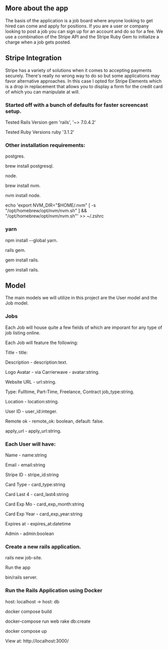 ## More about the app
The basis of the application is a job board where anyone looking to get hired can come and apply for positions. If you are a user or company looking to post a job you can sign up for an account and do so for a fee. We use a combination of the Stripe API and the Stripe Ruby Gem to initialize a charge when a job gets posted.

## Stripe Integration
Stripe has a variety of solutions when it comes to accepting payments securely. There's really no wrong way to do so but some applications may favor alternative approaches. In this case I opted for Stripe Elements which is a drop in replacement that allows you to display a form for the credit card of which you can manipulate at will.

### Started off with a bunch of defaults for faster screencast setup.

Tested Rails Version gem 'rails', '~> 7.0.4.2'

Tested Ruby Versions ruby '3.1.2'


### Other installation requirements:

postgres. 

brew install postgresql. 

node. 

brew install nvm. 

nvm install node. 

echo 'export NVM_DIR="$HOME/.nvm"
  [ -s "/opt/homebrew/opt/nvm/nvm.sh" ] &&  
  "/opt/homebrew/opt/nvm/nvm.sh"' >> ~/.zshrc
  
### yarn
npm install --global yarn. 

rails gem. 

gem install rails. 

gem install rails. 
## Model

The main models we will utilize in this project are the User model and the Job model.

### Jobs

Each Job will house quite a few fields of which are imporant for any type of job listing online.

Each Job will feature the following:

Title - title:  

Description - description:text.  

Logo Avatar - via Carrierwave - avatar:string.   

Website URL - url:string.   

Type: Fulltime, Part-Time, Freelance, Contract job_type:string.    

Location - location:string.   

User ID - user_id:integer.    

Remote ok - remote_ok: boolean, default: false.   

apply_url - apply_url:string.   


### Each User will have:

Name - name:string

Email - email:string

Stripe ID - stripe_id:string

Card Type - card_type:string

Card Last 4 - card_last4:string

Card Exp Mo - card_exp_month:string

Card Exp Year - card_exp_year:string

Expires at - expires_at:datetime

Admin - admin:boolean

### Create a new rails application.  

rails new job-site. 

Run the app  

bin/rails server. 

### Run the Rails Application using Docker

host: localhost -> host: db

docker compose build

docker-compose run web rake db:create

docker compose up

View at: http://localhost:3000/
